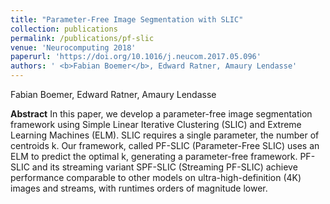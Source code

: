 ```yaml
---
title: "Parameter-Free Image Segmentation with SLIC"
collection: publications
permalink: /publications/pf-slic
venue: 'Neurocomputing 2018'
paperurl: 'https://doi.org/10.1016/j.neucom.2017.05.096'
authors: ' <b>Fabian Boemer</b>, Edward Ratner, Amaury Lendasse'
---
```


Fabian Boemer, Edward Ratner, Amaury Lendasse

**Abstract**
In this paper, we develop a parameter-free image segmentation framework using Simple Linear Iterative Clustering (SLIC) and Extreme Learning Machines (ELM). SLIC requires a single parameter, the number of centroids k. Our framework, called PF-SLIC (Parameter-Free SLIC) uses an ELM to predict the optimal k, generating a parameter-free framework. PF-SLIC and its streaming variant SPF-SLIC (Streaming PF-SLIC) achieve performance comparable to other models on ultra-high-definition (4K) images and streams, with runtimes orders of magnitude lower.
